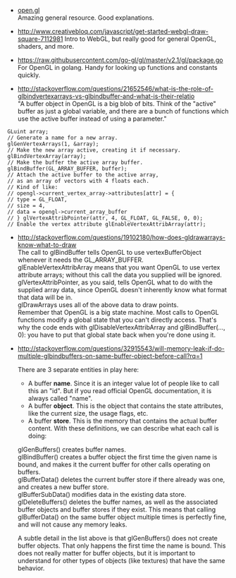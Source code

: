 -   [open.gl](<https://open.gl/>)  
    Amazing general resource. Good explanations.

-   http://www.creativebloq.com/javascript/get-started-webgl-draw-square-7112981
    Intro to WebGL, but really good for general OpenGL, shaders, and more.

-   https://raw.githubusercontent.com/go-gl/gl/master/v2.1/gl/package.go For
    OpenGL in golang. Handy for looking up functions and constants quickly.

-   http://stackoverflow.com/questions/21652546/what-is-the-role-of-glbindvertexarrays-vs-glbindbuffer-and-what-is-their-relatio  
    "A buffer object in OpenGL is a big blob of bits. Think of the "active"
    buffer as just a global variable, and there are a bunch of functions which
    use the active buffer instead of using a parameter."

~~~~~~~~~~~~~~~~~~~~~~~~~~~~~~~~~~~~~~~~~~~~~~~~~~~~~~~~~~~~~~~~~~~~~~~~~~~~~~~~
GLuint array; 
// Generate a name for a new array. 
glGenVertexArrays(1, &array); 
// Make the new array active, creating it if necessary. 
glBindVertexArray(array);
// Make the buffer the active array buffer. 
glBindBuffer(GL_ARRAY_BUFFER, buffer); 
// Attach the active buffer to the active array, 
// as an array of vectors with 4 floats each. 
// Kind of like: 
// opengl->current_vertex_array->attributes[attr] = { 
// type = GL_FLOAT, 
// size = 4, 
// data = opengl->current_array_buffer 
// } glVertexAttribPointer(attr, 4, GL_FLOAT, GL_FALSE, 0, 0); 
// Enable the vertex attribute glEnableVertexAttribArray(attr);
~~~~~~~~~~~~~~~~~~~~~~~~~~~~~~~~~~~~~~~~~~~~~~~~~~~~~~~~~~~~~~~~~~~~~~~~~~~~~~~~

-   http://stackoverflow.com/questions/19102180/how-does-gldrawarrays-know-what-to-draw  
    The call to glBindBuffer tells OpenGL to use vertexBufferObject whenever it
    needs the GL\_ARRAY\_BUFFER.  
    glEnableVertexAttribArray means that you want OpenGL to use vertex attribute
    arrays; without this call the data you supplied will be ignored.  
    glVertexAttribPointer, as you said, tells OpenGL what to do with the
    supplied array data, since OpenGL doesn't inherently know what format that
    data will be in.  
    glDrawArrays uses all of the above data to draw points.  
    Remember that OpenGL is a big state machine. Most calls to OpenGL functions
    modify a global state that you can't directly access. That's why the code
    ends with glDisableVertexAttribArray and glBindBuffer(..., 0): you have to
    put that global state back when you're done using it.

-   http://stackoverflow.com/questions/32915543/will-memory-leak-if-do-multiple-glbindbuffers-on-same-buffer-object-before-call?rq=1  
      
    There are 3 separate entities in play here:  
    - A buffer **name**. Since it is an integer value lot of people like to call
    this an "id". But if you read official OpenGL documentation, it is always
    called "name".  
    - A buffer **object**. This is the object that contains the state
    attributes, like the current size, the usage flags, etc.  
    - A buffer **store**. This is the memory that contains the actual buffer
    content. With these definitions, we can describe what each call is doing:  
      
    glGenBuffers() creates buffer names.  
    glBindBuffer() creates a buffer object the first time the given name is
    bound, and makes it the current buffer for other calls operating on buffers.  
    glBufferData() deletes the current buffer store if there already was one,
    and creates a new buffer store.  
    glBufferSubData() modifies data in the existing data store.  
    glDeleteBuffers() deletes the buffer names, as well as the associated buffer
    objects and buffer stores if they exist. This means that calling
    glBufferData() on the same buffer object multiple times is perfectly fine,
    and will not cause any memory leaks.  
      
    A subtle detail in the list above is that glGenBuffers() does not create
    buffer objects. That only happens the first time the name is bound. This
    does not really matter for buffer objects, but it is important to understand
    for other types of objects (like textures) that have the same behavior.
